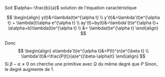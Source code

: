 Soit $\alpha=-\frac{b}{a}$ solution de l'équation caractéristique

$$
\begin{align}
y(t)&=\lambda(t)e^{\alpha t} \\
y'(t)&=\lambda'(t)e^{\alpha t} + \lambda(t)\alpha e^{\alpha t} \\
ay'(t)+by(t)&=\lambda'(t)e^{\alpha t}+(a\alpha+b)\lambda(t)e^{\alpha t} \\
&= \lambda(t)e^{\alpha t}
\end{align}
$$

Donc
$$
\begin{align}
a\lambda'(t)e^{\alpha t}&=P(t)^{n}e^{\beta t} \\
\lambda'(t)&=\frac{P(t)}{a}e^{(\beta-\alpha)t}
\end{align}
$$
Si $\beta-\alpha \neq 0$ on cherche une primitive avec $Q$ du même degré que $P$
Sinon, le degré augmente de $1$.